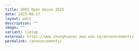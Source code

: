 ```yaml
---
title: ZHSS Open House 2025
date: 2025-08-27
layout: post
description: ""
image: ""
variant: tiptap
external: https://www.zhonghuasec.moe.edu.sg/announcements/
permalink: /announcements/
---
```


